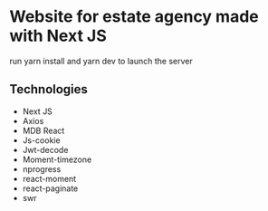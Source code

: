 # Website for estate agency made with Next JS

run yarn install 
and yarn dev to launch the server 

## Technologies

- Next JS
- Axios
- MDB React
- Js-cookie
- Jwt-decode
- Moment-timezone
- nprogress
- react-moment
- react-paginate
- swr
